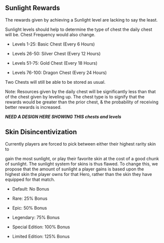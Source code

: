 ## Sunlight Rewards

The rewards given by achieving a Sunlight level are lacking to say the least.

Sunlight levels should help to determine the type of chest the daily chest will be. Chest Frequency would also change.

* Levels 1-25: Basic Chest \(Every 6 Hours\)

* Levels 26-50: Silver Chest \(Every 12 Hours\)

* Levels 51-75: Gold Chest \(Every 18 Hours\)

* Levels 76-100: Dragon Chest \(Every 24 Hours\)

Two Chests will still be able to be stored as usual.

Note: Resources given by the daily chest will be significantly less than that of the chest given by leveling up. The chest type is to signify that the rewards would be greater than the prior chest, & the probability of receiving better rewards is increased.

_**NEED A DESIGN HERE SHOWING THIS chests and levels**_

## Skin Disincentivization

Currently players are forced to pick between either their highest rarity skin to

gain the most sunlight, or play their favorite skin at the cost of a good chunk of sunlight. The sunlight system for skins is thus flawed. To change this, we propose that the amount of sunlight a player gains is based upon the highest skin the player owns for that Hero, rather than the skin they have equipped for that match.

* Default: No Bonus

* Rare: 25% Bonus

* Epic: 50% Bonus

* Legendary: 75% Bonus

* Special Edition: 100% Bonus

* Limited Edition: 125% Bonus



